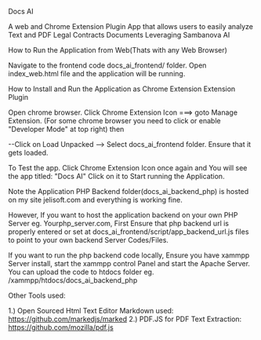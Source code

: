 Docs AI

A web and Chrome Extension Plugin App that allows users to easily analyze Text and PDF Legal Contracts Documents Leveraging Sambanova AI



How to  Run the Application from Web(Thats with any Web Browser)

Navigate to the frontend code  docs_ai_frontend/ folder. Open index_web.html file  and the application will be running.



How to Install and Run the Application as Chrome Extension Extension Plugin

 Open chrome browser. Click Chrome Extension Icon ===> goto Manage Extension.  (For some chrome browser you need to click or enable "Developer Mode" at top right) then

--Click on Load Unpacked --> Select docs_ai_frontend folder.
 Ensure that it gets loaded. 

To Test the app. Click Chrome Extension Icon once again and You will see the app titled: "Docs AI" Click on it to Start running the Application.



Note the Application PHP Backend folder(docs_ai_backend_php) is hosted on my site jelisoft.com and everything is working fine.



However, If you want to host the application backend on your own PHP Server eg. Yourphp_server.com,
First Ensure that php backend url is properly entered or set at docs_ai_frontend/script/app_backend_url.js files to point to your own backend Server Codes/Files.

If you want to run the php backend code locally, Ensure you have xammpp Server install, start the xammpp control Panel and start the Apache Server.
You can upload the code to htdocs folder eg. /xammpp/htdocs/docs_ai_backend_php


Other Tools used:

1.) Open Sourced Html Text Editor Markdown used: https://github.com/markedjs/marked
2.) PDF.JS for PDF Text Extraction:  https://github.com/mozilla/pdf.js
